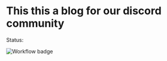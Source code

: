 # This this a blog for our discord community

Status:

![Workflow badge](https://github.com/ShazBoi-Basement/shazpacc-blog/actions/workflows/.github/workflows/runner.yaml/badge.svg)
